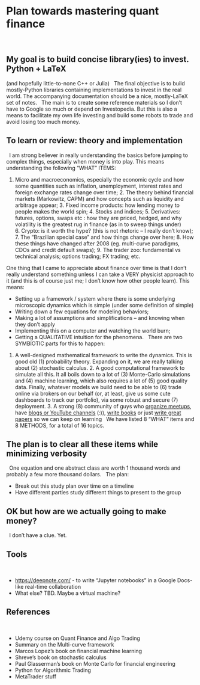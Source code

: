 # Plan towards mastering quant finance
 
 
## My goal is to build concise library(ies) to invest. Python + LaTeX 
(and hopefully little-to-none C++ or Julia)
 
The final objective is to build mostly-Python libraries containing implementations to invest in the real world. The accompanying documentation should be a nice, mostly-LaTeX set of notes.
 
The main is to create some reference materials so I don’t have to Google so much or depend on Investopedia. But this is also a means to facilitate my own life investing and build some robots to trade and avoid losing too much money.
 
## To learn or review: theory and implementation
 
I am strong believer in really understanding the basics before jumping to complex things, especially when money is into play. This means understanding the following “WHAT” ITEMS:
1. Micro and macroeconomics, especially the economic cycle and how some quantities such as inflation, unemployment, interest rates and foreign exchange rates change over time;
2. The theory behind financial markets (Markowitz, CAPM) and how concepts such as liquidity and arbitrage appear;
3. Fixed income products: how lending money to people makes the world spin;
4. Stocks and indices;
5. Derivatives: futures, options, swaps etc : how they are priced, hedged, and why volatility is the greatest rug in finance (as in to sweep things under) 
6. Crypto: is it worth the hype? (this is not rhetoric – I really don’t know);
7. The “Brazilian special case” and how things change over here;
8. How these things have changed after 2008 (eg. multi-curve paradigms, CDOs and credit default swaps);
9. The trader zoo: fundamental vs technical analysis; options trading; FX trading; etc.
 

One thing that I came to appreciate about finance over time is that I don’t really understand something unless I can take a VERY physicist approach to it (and this is of course just me; I don’t know how other people learn). This means:

* Setting up a framework / system where there is some underlying microscopic dynamics which is simple (under some definition of simple)
* Writing down a few equations for modeling behaviors;
* Making a lot of assumptions and simplifications – and knowing when they don’t apply
* Implementing this on a computer and watching the world burn;
* Getting a QUALITATIVE intuition for the phenomena.
 
There are two SYMBIOTIC parts for this to happen:
1. A well-designed mathematical framework to write the dynamics. This is good old (1) probability theory. Expanding on it, we are really talking about (2) stochastic calculus.
2. A good computational framework to simulate all this. It all boils down to a lot of (3) Monte-Carlo simulations and (4) machine learning, which also requires a lot of (5) good quality data. Finally, whatever models we build need to be able to (6) trade online via brokers on our behalf (or, at least, give us some cute dashboards to track our portfolio), via some robust and secure (7) deployment.
3. A strong (8) community of guys who [organize meetups](https://www.linkedin.com/in/gautier-marti-344b565a/), have [blogs or YouTube channels](https://takeshimg92.github.io/posts/carr_madan.html) (:)), [write books](https://www.linkedin.com/in/dyjh/?locale=en_US) or just [write great papers](https://scholar.google.com/citations?user=abnvNIsAAAAJ&hl=en) so we can keep on learning
 
We have listed 8 “WHAT” items and 8 METHODS, for a total of 16 topics.
 
## The plan is to clear all these items while minimizing verbosity
 
One equation and one abstract class are worth 1 thousand words and probably a few more thousand dollars.
 
The plan:

* Break out this study plan over time on a timeline
* Have different parties study different things to present to the group
 
## OK but how are we actually going to make money?
 
I don’t have a clue. Yet.
 
## Tools
 
* https://deepnote.com/ - to write “Jupyter notebooks” in a Google Docs-like real-time collaboration
* What else? TBD. Maybe a virtual machine?

## References
 
* Udemy course on Quant Finance and Algo Trading
* Summary on the Multi-curve framework
* Marcos Lopez’s book on financial machine learning
* Shreve’s book on stochastic calculus
* Paul Glasserman’s book on Monte Carlo for financial engineering
* Python for Algorithmic Trading
* MetaTrader stuff
